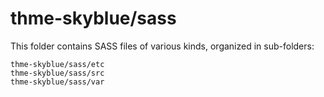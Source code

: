 # thme-skyblue/sass

This folder contains SASS files of various kinds, organized in sub-folders:

    thme-skyblue/sass/etc
    thme-skyblue/sass/src
    thme-skyblue/sass/var
